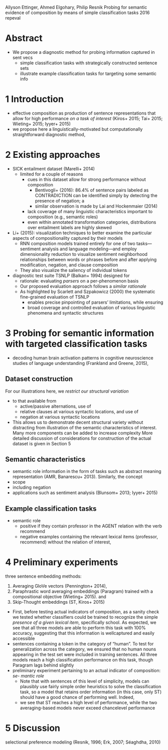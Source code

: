 Allyson Ettinger, Ahmed Elgohary, Philip Resnik
Probing for semantic evidence of composition
  by means of simple classification tasks
2016 repeval

# Abstract

* We propose a diagnostic method for probing information captured in sent vecs
  * simple classification tasks with strategically constructed sentence sets
  * illustrate example classification tasks for targeting some semantic info

# 1 Introduction

* effective composition as production of sentence representations that allow
  for high performance _on a task of interest_
  (Kiros+ 2015; Tai+ 2015; Wieting+ 2015; Iyyer+ 2015)
* we propose here a linguistically-motivated but computationally
  straightforward diagnostic method,

# 2 Existing approaches

* SICK entailment dataset (Marelli+ 2014)
  * limited for a couple of reasons
    * cues in this dataset allow for strong performance without composition
      * Bentivogli+ (2016): 86.4% of sentence pairs labeled as CONTRADICTION can
        be identified simply by detecting the presence of negation; a
      * similar observation is made by Lai and Hockenmaier (2014)
    * lack coverage of many linguistic characteristics important to composition
      (e.g., semantic roles)
    * even within annotated transformation categories, distributions over
      entailment labels are highly skewed
* Li+ (2015): visualization techniques to better examine the particular aspects
  of compositionality captured by their models
  * RNN composition models trained entirely for one of
    two tasks—sentiment analysis and language modeling—and employ
    dimensionality reduction to visualize sentiment neighborhood relationships
    between words or phrases
    before and after applying modification, negation, and clause composition
  * They also visualize the saliency of individual tokens
* diagnostic test suite TSNLP (Balkan+ 1994) designed for
  * rationale: evaluating _parsers_ on a per-phenomenon basis
  * Our proposed evaluation approach follows a _similar rationale_
  * As highlighted by Scarlett and Szpakowicz (2000) the
    systematic fine-grained evaluation of TSNLP
    * enables precise pinpointing of parsers’ limitations, while ensuring
    * broad coverage and controlled evaluation of various linguistic phenomena
      and syntactic structures

# 3 Probing for semantic information with targeted classification tasks

* decoding human brain activation patterns in cognitive neuroscience
  studies of language understanding (Frankland and Greene, 2015),

## Dataset construction

For our illustrations here, we _restrict our structural variation_
* to that available from
  * active/passive alternations, use of
  * relative clauses at various syntactic locations, and use of
  * negation at various syntactic locations
* This allows us to demonstrate decent structural variety without distracting
  from illustration of the semantic characteristics of interest.  Many more
  components can be added to increase complexity More detailed discussion
  of considerations for construction of the actual dataset is given in Section
  5

## Semantic characteristics

* semantic role information in the form of tasks such as
  abstract meaning representation (AMR, Banarescu+ 2013). Similarly, the concept
* scope
 * including negation
 * applications such as sentiment analysis (Blunsom+ 2013; Iyyer+ 2015)

## Example classification tasks

* semantic role
  * positive if they contain professor in the AGENT relation with the verb
    recommend
  * negative examples containing the relevant lexical items (professor,
    recommend) without the relation of interest,

# 4 Preliminary experiments

three sentence embedding methods:
  1. Averaging GloVe vectors (Pennington+ 2014),
  1. Paraphrastic word averaging embeddings (Paragram)
    trained with a compositional objective (Wieting+ 2015). and
  1. Skip-Thought embeddings (ST, Kiros+ 2015)

* First, before testing actual indicators of composition, as a sanity check we
  tested whether classifiers could be trained to recognize the simple
  _presence of a given lexical item_, specifically school. As expected, we see
  that all three models are able to perform this task with 100% accuracy,
  suggesting that this information is wellcaptured and easily accessible
* sentences containing a token in the category of “human”. To test for
  generalization across the category, we ensured that no human nouns appearing
  in the test set were included in training sentences. All three models reach
  a high classification performance on this task, though Paragram lags behind
  slightly
* preliminary experiment pertaining to an actual indicator of composition: _se-
  mantic role_
  * Note that with sentences of this level of simplicity, models can plausibly
    use fairly simple order heuristics to solve the classification task, so a
    model that retains order information (in this case, only ST) should have a
    good chance of performing well. Indeed,
  * we see that ST reaches a high level of performance, while the two
    averaging-based models never exceed chancelevel performance

# 5 Discussion

selectional preference modeling (Resnik, 1996; Erk, 2007; Séaghdha, 2010)
